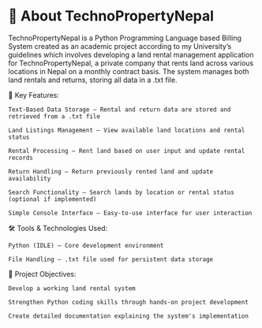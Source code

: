 # 💼 About TechnoPropertyNepal

TechnoPropertyNepal is a Python Programming Language based Billing System created as an academic project according to my University’s guidelines which involves developing a land rental management application for TechnoPropertyNepal, a private company that rents land across various locations in Nepal on a monthly contract basis. The system manages both land rentals and returns, storing all data in a .txt file.


🔧 Key Features:

    Text-Based Data Storage – Rental and return data are stored and retrieved from a .txt file

    Land Listings Management – View available land locations and rental status

    Rental Processing – Rent land based on user input and update rental records

    Return Handling – Return previously rented land and update availability

    Search Functionality – Search lands by location or rental status (optional if implemented)

    Simple Console Interface – Easy-to-use interface for user interaction


🛠️ Tools & Technologies Used:

    Python (IDLE) – Core development environment

    File Handling – .txt file used for persistent data storage


🎯 Project Objectives:

    Develop a working land rental system

    Strengthen Python coding skills through hands-on project development

    Create detailed documentation explaining the system's implementation

